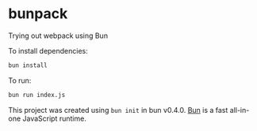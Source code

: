 # bunpack
Trying out webpack using Bun

To install dependencies:

```bash
bun install
```

To run:

```bash
bun run index.js
```

This project was created using `bun init` in bun v0.4.0. [Bun](https://bun.sh) is a fast all-in-one JavaScript runtime.
